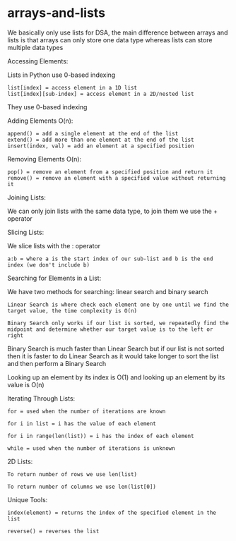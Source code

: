 # arrays-and-lists

We basically only use lists for DSA, the main difference between arrays and lists is that arrays can only store one data type whereas lists can store multiple data types

Accessing Elements:

Lists in Python use 0-based indexing

    list[index] = access element in a 1D list 
    list[index][sub-index] = access element in a 2D/nested list

They use 0-based indexing

Adding Elements O(n):

    append() = add a single element at the end of the list
    extend() = add more than one element at the end of the list
    insert(index, val) = add an element at a specified position
    
Removing Elements O(n):

    pop() = remove an element from a specified position and return it
    remove() = remove an element with a specified value without returning it
    
Joining Lists:

We can only join lists with the same data type, to join them we use the + operator

Slicing Lists:

We slice lists with the : operator

    a:b = where a is the start index of our sub-list and b is the end index (we don't include b)
    
Searching for Elements in a List:

We have two methods for searching: linear search and binary search

    Linear Search is where check each element one by one until we find the target value, the time complexity is O(n)

    Binary Search only works if our list is sorted, we repeatedly find the midpoint and determine whether our target value is to the left or right

Binary Search is much faster than Linear Search but if our list is not sorted then it is faster to do Linear Search as it would take longer to sort the list and then perform a Binary Search
    
Looking up an element by its index is O(1) and looking up an element by its value is O(n)

Iterating Through Lists:

    for = used when the number of iterations are known
    
    for i in list = i has the value of each element
    
    for i in range(len(list)) = i has the index of each element
    
    while = used when the number of iterations is unknown

2D Lists:

    To return number of rows we use len(list)
    
    To return number of columns we use len(list[0])

Unique Tools:

    index(element) = returns the index of the specified element in the list
    
    reverse() = reverses the list
